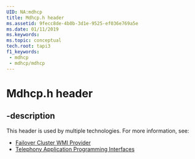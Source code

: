 ```yaml
---
UID: NA:mdhcp
title: Mdhcp.h header
ms.assetid: 9fecc8de-4b0b-3d1e-9525-ef036e769a5e
ms.date: 01/11/2019
ms.keywords: 
ms.topic: conceptual
tech.root: tapi3
f1_keywords:
 - mdhcp
 - mdhcp/mdhcp
---
```


# Mdhcp.h header


## -description

This header is used by multiple technologies. For more information, see:

- [Failover Cluster WMI Provider](../_cluswmi/index.md)
- [Telephony Application Programming Interfaces](../_tapi3/index.md)

